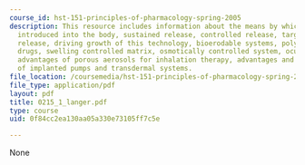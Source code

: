 ```yaml
---
course_id: hst-151-principles-of-pharmacology-spring-2005
description: This resource includes information about the means by which a drug is
  introduced into the body, sustained release, controlled release, targeted (controlled)
  release, driving growth of this technology, bioerodable systems, polymers with pendant
  drugs, swelling controlled matrix, osmotically controlled system, ocular applications,
  advantages of porous aerosols for inhalation therapy, advantages and disadvantages
  of implanted pumps and transdermal systems.
file_location: /coursemedia/hst-151-principles-of-pharmacology-spring-2005/0f84cc2ea130aa05a330e73105ff7c5e_0215_1_langer.pdf
file_type: application/pdf
layout: pdf
title: 0215_1_langer.pdf
type: course
uid: 0f84cc2ea130aa05a330e73105ff7c5e

---
```

None